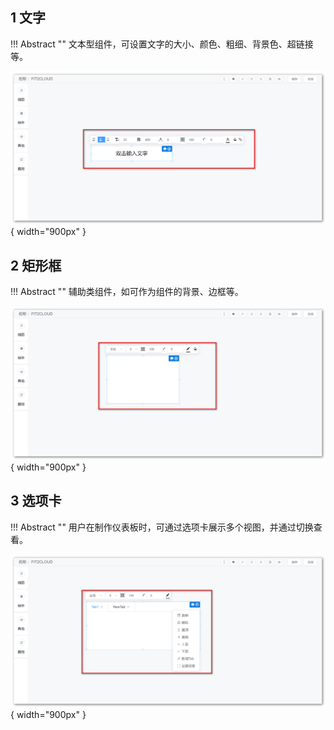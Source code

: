 ## 1 文字

!!! Abstract ""
	文本型组件，可设置文字的大小、颜色、粗细、背景色、超链接等。

![仪表盘编辑_其他组件](../../img/dashboard_generation/文本组件.png){ width="900px" }
 
## 2 矩形框

!!! Abstract ""
	辅助类组件，如可作为组件的背景、边框等。

![仪表盘编辑_其他组件](../../img/dashboard_generation/矩形框.png){ width="900px" }

## 3 选项卡

!!! Abstract ""
	用户在制作仪表板时，可通过选项卡展示多个视图，并通过切换查看。

![仪表盘编辑_其他组件](../../img/dashboard_generation/tab选项.png){ width="900px" }